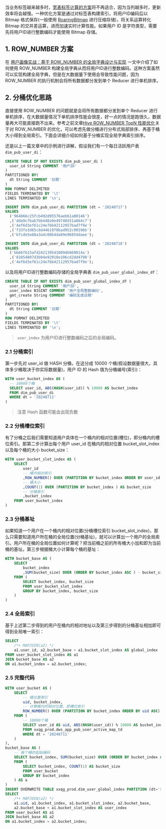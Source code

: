 当业务标签越来越多时，[宽表标签计算的方案](https://smartsi.blog.csdn.net/article/details/140087260)将不再适合，因为当列越多时，更新效率将会越慢。一种优化方案是通过对标签表构建索引，将用户ID编码后以 Bitmap 格式保存(一般使用 [RoaringBitmap](https://smartsi.blog.csdn.net/article/details/127833352) 进行压缩存储)，将关系运算转化 Bitmap 的交并差运算，进而加速实时计算性能。如果用户 ID 是字符类型，需要先将用户ID进行整数编码才能使用 Bitmap 存储。

## 1. ROW_NUMBER 方案

在 [用户画像实战：基于 ROW_NUMBER 的全局字典设计与实现](https://smartsi.blog.csdn.net/article/details/140508529) 一文中介绍了如何使用 ROW_NUMBER 构建全局字典从而将用户ID进行整数编码。这种方案虽然可以实现构建全局字典，但是在大数据量下使用会导致性能问题，因为 ROW_NUMBER 的执行机制会将所有数据都分发到单个 Reducer 进行单机排序。

## 2. 分桶优化思路

直接使用 ROW_NUMBER 的问题就是会将所有数据都分发到单个 Reducer 进行单机排序，在大数据量情况下单机排序性能会很差，好一点的情况是跑很久，数据量再大可能直接跑不出来。参考之前文章[Hive ROW_NUMBER TopN 性能优化](https://smartsi.blog.csdn.net/article/details/129094825)关于对 ROW_NUMBER 的优化，可以考虑先做分桶进行分布式局部排序、再基于桶大小得到全局索引。下面会详细介绍如何基于分桶实现全局字典索引排序。

还是以上一篇文章中的示例进行讲解，假设我们有一个每日活跃用户表 `dim_pub_user_di`：
```sql
CREATE TABLE IF NOT EXISTS dim_pub_user_di (
  user_id String COMMENT '用户ID'
)
PARTITIONED BY(
  dt String COMMENT '日期'
)
ROW FORMAT DELIMITED
FIELDS TERMINATED BY '\t'
LINES TERMINATED BY '\n';

INSERT INTO dim_pub_user_di PARTITION (dt = '20240717')
VALUES
  ('964866c25fcb492d95576aeb61a00146')
  ,('dda9c7bab7bb448a9e49740d31a864c7')
  ,('4ef6d3ef61c24e7bb42112957bad7f9e')
  ,('f33fe3d65c8d4461970bad952c98596b')
  ,('bfcde5e68a3a4c08b4da09e96854daee');

INSERT INTO dim_pub_user_di PARTITION (dt = '20240718')
VALUES
  ('bb66f615af42421395410094b969014a')
  ,('81054807d3b04e92918e106cd2dd4798')
  ,('4ef6d3ef61c24e7bb42112957bad7f9e');
```
以及将用户ID进行整数编码存储的全局字典表 `dim_pub_user_global_index_df`：
```sql
CREATE TABLE IF NOT EXISTS dim_pub_user_global_index_df (
  user_id String COMMENT '用户ID',
  user_index BIGINT COMMENT '用户全局整数编码',
  gmt_create String COMMENT '编码生成日期'
)
PARTITIONED BY(
  dt String COMMENT '日期'
)
ROW FORMAT DELIMITED
FIELDS TERMINATED BY '\t'
LINES TERMINATED BY '\n';
```
> `user_index` 为用户ID进行整数编码之后的全局编码。

### 2.1 分桶索引

第一步先对 user_id 做 HASH 分桶，在这分成 10000 个桶(假设数据量很大，具体多少桶取决于你实际数据量)，用户 ID 的 Hash 值为分桶编号(索引)：
```sql
WITH user_bucket_index AS (
  -- 10000个桶
  SELECT user_id, ABS(HASH(user_id)) % 10000 AS bucket_index
  FROM dim_pub_user_di
  WHERE dt = '20240711'
)
```
> 注意 Hash 函数可能会出现负数

### 2.2 分桶槽位索引

有了分桶之后我们需要知道用户具体在一个桶内的相对位置(槽位)，即分桶内的槽位索引。那第二步计算出每个用户 user_id 在桶内的相对位置 bucket_slot_index 以及每个桶的大小 bucket_size：
```sql
WITH user_bucket_slot_index AS (
    SELECT
        user_id
        -- 桶内相对索引
        ,ROW_NUMBER() OVER (PARTITION BY bucket_index ORDER BY user_id ASC ) AS bucket_slot_index
        -- 桶大小
        ,COUNT(1) OVER (PARTITION BY bucket_index ) AS bucket_size
        -- 分桶索引
        ,bucket_index
    FROM user_bucket_index
)
```

### 2.3 分桶基址

如果知道一个用户在一个桶内的相对位置(分桶槽位索引 bucket_slot_index)，那么只需要知道用户所在桶的全局位置(分桶基址)，就可以计算出一个用户的全局索引。用户所在桶的全局位置如何计算呢？把当前桶之前的所有桶大小加和即为当前桶的基址。第三步根据桶大小计算每个桶的基址：
```sql
WITH bucket_base AS (
    SELECT  
        bucket_index
        ,SUM(bucket_size) OVER (ORDER BY bucket_index ASC ) - bucket_size AS bucket_base_index
    FROM (
        SELECT bucket_index, bucket_size
        FROM user_bucket_slot_index
        GROUP BY bucket_index, bucket_size
    )
)
```

### 2.4 全局索引

基于上述第二步得到的用户在桶内的相对地址以及第三步得到的分桶基址相加即可得到全局唯一索引：
```sql
SELECT  
    /*+ MAPJOIN(a2) */
    a1.user_id, a2.bucket_base + a1.bucket_slot_index AS global_index
FROM user_bucket_slot_index AS a1
JOIN bucket_base AS a2
ON a1.bucket_index = a2.bucket_index;
```

### 2.5 完整代码

```sql
WITH user_bucket AS (
    SELECT
        -- 桶位置索引
        uid, bucket_index,
        -- 计算桶内的相对位置，即槽位索引
        ROW_NUMBER() OVER (PARTITION BY bucket_index ORDER BY uid ASC) AS bucket_slot_index
    FROM (
        -- 10000个桶
        SELECT user_id AS uid, ABS(HASH(user_id)) % 10000 AS bucket_index
        FROM xxqg_prod.dws_app_pub_user_active_map_td
        WHERE dt = '20240711'
    )
),
bucket_base AS (
    -- 每个桶的起始编码
    SELECT bucket_index, SUM(bucket_size) OVER (ORDER BY bucket_index ASC ) - bucket_size AS bucket_base
    FROM (
        SELECT bucket_index, COUNT(1) AS bucket_size
        FROM user_bucket
        GROUP BY bucket_index
    ) AS a
)
INSERT OVERWRITE TABLE xxqg_prod.dim_user_global_index PARTITION (dt='${date}')
SELECT
    /*+ MAPJOIN(a2) */
    a1.uid, a1.bucket_index, a1.bucket_slot_index, a2.bucket_base,
    a2.bucket_base + a1.bucket_slot_index AS user_index
FROM user_bucket AS a1
JOIN bucket_base AS a2
ON a1.bucket_index = a2.bucket_index;
```
